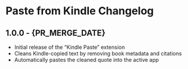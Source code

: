 # Paste from Kindle Changelog

## 1.0.0 - {PR_MERGE_DATE}

- Initial release of the “Kindle Paste” extension
- Cleans Kindle-copied text by removing book metadata and citations
- Automatically pastes the cleaned quote into the active app